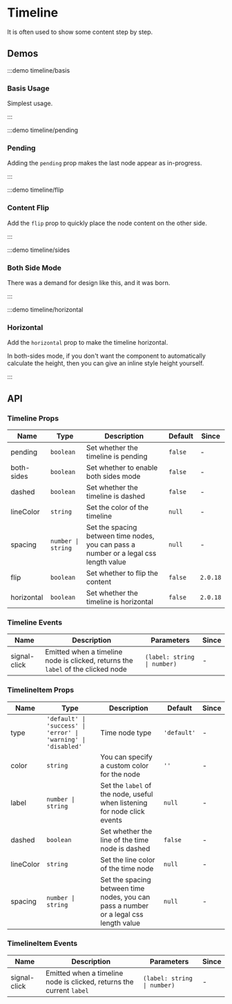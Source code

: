 # Timeline

It is often used to show some content step by step.

## Demos

:::demo timeline/basis

### Basis Usage

Simplest usage.

:::

:::demo timeline/pending

### Pending

Adding the `pending` prop makes the last node appear as in-progress.

:::

:::demo timeline/flip

### Content Flip

Add the `flip` prop to quickly place the node content on the other side.

:::

:::demo timeline/sides

### Both Side Mode

There was a demand for design like this, and it was born.

:::

:::demo timeline/horizontal

### Horizontal

Add the `horizontal` prop to make the timeline horizontal.

In both-sides mode, if you don't want the component to automatically calculate the height, then you can give an inline style height yourself.

:::

## API

### Timeline Props

| Name       | Type               | Description                                                                           | Default | Since    |
| ---------- | ------------------ | ------------------------------------------------------------------------------------- | ------- | -------- |
| pending    | `boolean`          | Set whether the timeline is pending                                                   | `false` | -        |
| both-sides | `boolean`          | Set whether to enable both sides mode                                                 | `false` | -        |
| dashed     | `boolean`          | Set whether the timeline is dashed                                                    | `false` | -        |
| lineColor  | `string`           | Set the color of the timeline                                                         | `null`  | -        |
| spacing    | `number \| string` | Set the spacing between time nodes, you can pass a number or a legal css length value | `null`  | -        |
| flip       | `boolean`          | Set whether to flip the content                                                       | `false` | `2.0.18` |
| horizontal | `boolean`          | Set whether the timeline is horizontal                                                | `false` | `2.0.18` |

### Timeline Events

| Name         | Description                                                                      | Parameters                  | Since |
| ------------ | -------------------------------------------------------------------------------- | --------------------------- | ----- |
| signal-click | Emitted when a timeline node is clicked, returns the `label` of the clicked node | `(label: string \| number)` | -     |

### TimelineItem Props

| Name      | Type                                                           | Description                                                                           | Default     | Since |
| --------- | -------------------------------------------------------------- | ------------------------------------------------------------------------------------- | ----------- | ----- |
| type      | `'default' \| 'success' \| 'error' \| 'warning' \| 'disabled'` | Time node type                                                                        | `'default'` | -     |
| color     | `string`                                                       | You can specify a custom color for the node                                           | `''`        | -     |
| label     | `number \| string`                                             | Set the `label` of the node, useful when listening for node click events              | `null`      | -     |
| dashed    | `boolean`                                                      | Set whether the line of the time node is dashed                                       | `false`     | -     |
| lineColor | `string`                                                       | Set the line color of the time node                                                   | `null`      | -     |
| spacing   | `number \| string`                                             | Set the spacing between time nodes, you can pass a number or a legal css length value | `null`      | -     |

### TimelineItem Events

| Name         | Description                                                          | Parameters                  | Since |
| ------------ | -------------------------------------------------------------------- | --------------------------- | ----- |
| signal-click | Emitted when a timeline node is clicked, returns the current `label` | `(label: string \| number)` | -     |

